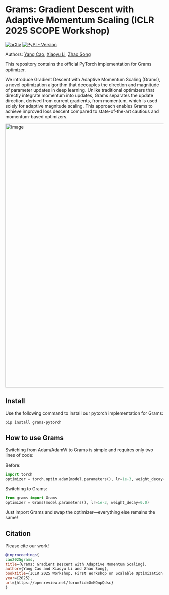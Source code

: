 # Grams: Gradient Descent with Adaptive Momentum Scaling (ICLR 2025 SCOPE Workshop)
[![arXiv](https://img.shields.io/badge/arXiv-2412.17107-b31b1b.svg)](https://arxiv.org/abs/2412.17107) [![PyPI - Version](https://img.shields.io/pypi/v/grams-pytorch)](https://pypi.org/project/grams-pytorch/)

Authors: [Yang Cao](https://scholar.google.com/citations?user=pCrKkUQAAAAJ), [Xiaoyu Li](https://scholar.google.com/citations?hl=en&user=WgiSk4AAAAAJ), [Zhao Song](https://scholar.google.com/citations?user=yDZct7UAAAAJ)

This repository contains the official PyTorch implementation for Grams optimizer.

We introduce Gradient Descent with Adaptive Momentum Scaling (Grams), a novel optimization algorithm that decouples the direction and magnitude of parameter updates in deep learning. Unlike traditional optimizers that directly integrate momentum into updates, Grams separates the update direction, derived from current gradients, from momentum, which is used solely for adaptive magnitude scaling. This approach enables Grams to achieve improved loss descent compared to state-of-the-art cautious and momentum-based optimizers.

<img width="838" alt="image" src="https://github.com/user-attachments/assets/54f77c6c-54f8-480f-9070-11f0c5060cd0" />

## Install

Use the following command to install our pytorch implementation for Grams:
```bash
pip install grams-pytorch
```

## How to use Grams

Switching from Adam/AdamW to Grams is simple and requires only two lines of code:

Before:
```python
import torch
optimizer = torch.optim.adam(model.parameters(), lr=1e-3, weight_decay=0.0)
```

Switching to Grams:
```python
from grams import Grams
optimizer = Grams(model.parameters(), lr=1e-3, weight_decay=0.0)
```
Just import Grams and swap the optimizer—everything else remains the same!

## Citation

Please cite our work!
```bibtex
@inproceedings{
cao2025grams,
title={Grams: Gradient Descent with Adaptive Momentum Scaling},
author={Yang Cao and Xiaoyu Li and Zhao Song},
booktitle={ICLR 2025 Workshop, First Workshop on Scalable Optimization for Efficient and Adaptive Foundation Models},
year={2025},
url={https://openreview.net/forum?id=GmKQnpQdsc}
}
```
